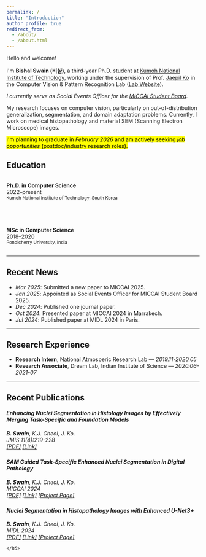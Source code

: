 ```yaml
---
permalink: /
title: "Introduction"
author_profile: true
redirect_from: 
  - /about/
  - /about.html
---
```


<i class="fas fa-hands-praying"></i>  Hello and welcome!

I'm **Bishal Swain (비샬)**, a third-year Ph.D. student at [Kumoh National Institute of Technology](https://www.kumoh.ac.kr/), working under the supervision of Prof. [Jaepil Ko](http://cvpr.kumoh.ac.kr/nonezero/) in the Computer Vision & Pattern Recognition Lab ([Lab Website](http://cvpr.kumoh.ac.kr/)).

*I currently serve as Social Events Officer for the [MICCAI Student Board](https://miccai-sb.github.io/organization.html).*

My research focuses on computer vision, particularly on out-of-distribution generalization, segmentation, and domain adaptation problems. Currently, I work on medical histopathology and material SEM (Scanning Electron Microscope) images.

<mark>I'm planning to graduate in <i>February 2026</i> and am actively seeking <i>job opportunities</i> (postdoc/industry research roles). </mark>

<h2><i class="fas fa-graduation-cap"></i>  Education</h2>

<div style="display: flex; flex-wrap: wrap; gap: 40px;">

<div style="flex: 1; min-width: 250px;">
<p>
 <strong>Ph.D. in Computer Science</strong><br>
2022–present<br>
<small>Kumoh National Institute of Technology, South Korea</small>
</p>
</div>

<div style="flex: 1; min-width: 250px;">

<p>
 <strong>MSc in Computer Science</strong><br>
2018–2020<br>
<small>Pondicherry University, India</small>
</p>
</div>

</div>

---

## <i class="fas fa-newspaper"></i>  Recent News

-  *Mar 2025*: Submitted a new paper to MICCAI 2025.
-  *Jan 2025*: Appointed as Social Events Officer for MICCAI Student Board 2025.
-  *Dec 2024*: Published one journal paper.
-  *Oct 2024*: Presented paper at MICCAI 2024 in Marrakech.
-  *Jul 2024*: Published paper at MIDL 2024 in Paris.


---

## <i class="fas fa-briefcase"></i>  Research Experience

- **Research Intern**, National Atmosperic Research Lab — *2019.11-2020.05*  
- **Research Associate**, Dream Lab, Indian Institute of Science — *2020.06–2021-07*  

---

## <i class="fas fa-file-contract"></i>  Recent Publications

<div class="media">
  <div class="media-body">
    <h5 class="mt-0">Enhancing Nuclei Segmentation in Histology Images by Effectively Merging Task-Specific and Foundation Models</h5>
    <h5 style="font-weight: normal; margin-top: -5px;">
    <strong>B. Swain</strong>, K.J. Cheoi, J. Ko. <br>
    JMIS 11(4):219-228 <br>
    <a href="/files/jmis-11-4-219.pdf">[PDF]</a> <a href="https://www.jmis.org/archive/view_article?pid=jmis-11-4-219">[Link]</a> 
    </h5>
  </div>
</div>

<div class="media">
  <!-- <img class="mr-3" src="/images/paper2_thumbnail.png" width="100"> -->
  <div class="media-body">
    <h5 class="mt-0">SAM Guided Task-Specific Enhanced Nuclei Segmentation in Digital Pathology</h5>
    <h5 style="font-weight: normal; margin-top: -5px;">
    <strong>B. Swain</strong>, K.J. Cheoi, J. Ko. <br>
    MICCAI 2024 <br>
    <a href="https://papers.miccai.org/miccai-2024/paper/3533_paper.pdf">[PDF]</a> <a href="https://link.springer.com/chapter/10.1007/978-3-031-72114-4_52">[Link]</a>  <a href="https://cvpr-kit.github.io/SAM-Guided-Enhanced-Nuclei-Segmentation/">[Project Page]</a>
    </h5>
  </div>
</div>

<div class="media">
  <div class="media-body">
    <h5 class="mt-0">Nuclei Segmentation in Histopathology Images with Enhanced U-Net3+</h5>
    <h5 style="font-weight: normal; margin-top: -5px;">
    <strong>B. Swain</strong>, K.J. Cheoi, J. Ko. <br>
    MIDL 2024 <br>
    <a href="https://raw.githubusercontent.com/mlresearch/v250/main/assets/swain24a/swain24a.pdf">[PDF]</a> <a href="https://proceedings.mlr.press/v250/swain24a.html">[Link]</a>  <a href="https://cvpr-kit.github.io/NucleiSeg-in-Histopathology-Images/">[Project Page]</a>
  
    </h5>
  </div>
</div>